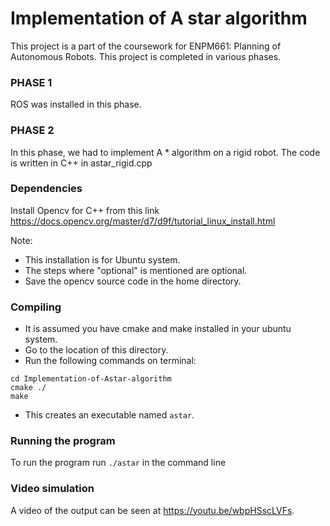 # Implementation of A star algorithm

This project is a part of the coursework for ENPM661: Planning of Autonomous Robots. This project is completed in various phases.

### PHASE 1

ROS was installed in this phase.

### PHASE 2

In this phase, we had to implement A * algorithm on a rigid robot. The code is written in C++ in astar_rigid.cpp


### Dependencies

Install Opencv for C++ from this link https://docs.opencv.org/master/d7/d9f/tutorial_linux_install.html

Note:
- This installation is for Ubuntu system.
- The steps where "optional" is mentioned are optional.
- Save the opencv source code in the home directory.

### Compiling

- It is assumed you have cmake and make installed in your ubuntu system.
- Go to the location of this directory.
- Run the following commands on terminal:  
```
cd Implementation-of-Astar-algorithm
cmake ./
make
```
- This creates an executable named ```astar```.

### Running the program

To run the program run ```./astar``` in the command line


### Video simulation

A video of the output can be seen at https://youtu.be/wbpHSscLVFs.
